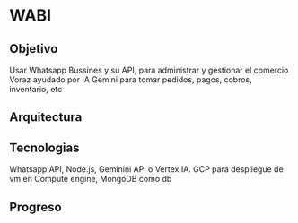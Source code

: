 # WABI

## Objetivo

Usar Whatsapp Bussines y su API, para administrar y gestionar el comercio Voraz ayudado por IA Gemini para tomar pedidos, pagos, cobros, inventario, etc

## Arquitectura


## Tecnologias

Whatsapp API, Node.js, Geminini API o Vertex IA. GCP para despliegue de vm en Compute engine, MongoDB como db

## Progreso
